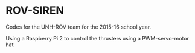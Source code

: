 # ROV-SIREN
Codes for the UNH-ROV team for the 2015-16 school year.

Using a Raspberry Pi 2 to control the thrusters using a PWM-servo-motor hat
